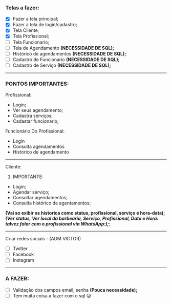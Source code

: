### Telas a fazer:

- [x] Fazer a tela principal;
- [x] Fazer a tela de login/cadastro;
- [x] Tela Cliente;
- [x] Tela Profissional;
- [ ] Tela Funcionario;
- [ ] Tela de Agendamento **(NECESSIDADE DE SQL);**
- [ ] Histórico de agendamentos **(NECESSIDADE DE SQL);**
- [ ] Cadastro de Funcionario **(NECESSIDADE DE SQL);**
- [ ] Cadastro de Serviço **(NECESSIDADE DE SQL);**

---

### PONTOS IMPORTANTES:

Profissional:

- Login;
- Ver seus agendamento;
- Cadastra serviços;
- Cadastar funcionario;

Funcionário Do Profissional:

- Login
- Consulta agendamentos
- Historico de agendamento

---

Cliente:

1. IMPORTANTE:

- Login;
- Agendar serviço;
- Consultar agendamentos;
- Consulta histórico de agentamentos;

**(Vai so exibir os historica como status, profissional, serviço e hora-data);**
**_(Ver status, Ver local da barbearia, Serviço, Profissional, Data e Hora: talvez falar com o profissional via WhatsApp:);_**;

---

Criar redes sociais - (ADM VICTOR)

- [ ] Twitter
- [ ] Facebook
- [ ] Instagram

---

### A FAZER:

- [ ] Validação dos campos email, senha **(Pouca necessidade);**
- [ ] Tem muita coisa a fazer com o sql 😥
